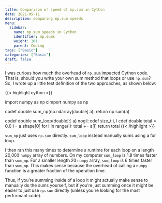 ```yaml
---
title: Comparison of speed of np.sum in Cython
date: 2021-05-11
description: comparing np.sum speeds
menu:
  sidebar:
    name: np.sum speeds in Cython
    identifier: np.sums
    weight: 101
    parent: Coding
tags: ["Basic"]
categories: ["Basic"]
draft: false
---
```


I was curious how much the overhead of `np.sum` impacted Cython code.
That is, should you write your own sum method that loops or use `np.sum`?
So, I wrote up a little test definition of the two approaches, as shown below:

{{< highlight cython >}}

import numpy as np
cimport numpy as np

cpdef double sum_np(np.ndarray[double] a):
    return np.sum(a)

cpdef double sum_loop(double[:] a) nogil:
    cdef size_t i, I
    cdef double total = 0.0
    I = a.shape[0]
    for i in range(I):
        total += a[i]
    return total
{{< /highlight >}}

`sum_np` just uses `np.sum` directly. `sum_loop` instead manually sums using a for loop.

I then ran this many times to determine a runtime for each loop on a length 20,000 `numpy` array of numbers. On my computer `sum_loop` is 1.8 times faster than `sum_np`. For a smaller length 20 `numpy` array, `sum_loop` is 6 times faster than `sum_np`. This makes sense because the overhead of calling a `numpy` function is a greater fraction of the operation time.

Thus, if you're summing inside of a loop it might actually make sense to manually do the sums yourself, but if you're just summing once it might be easier to just use `np.sum` directly (unless you're looking for the most performant code).
